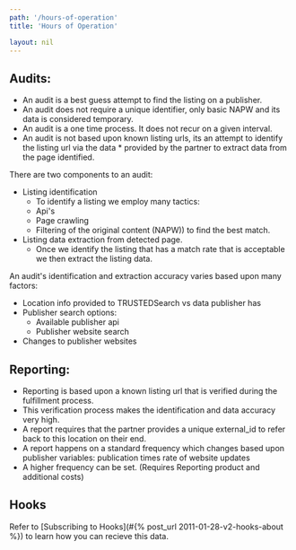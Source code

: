 ```yaml
---
path: '/hours-of-operation'
title: 'Hours of Operation'

layout: nil
---
```



## Audits:
* An audit is a best guess attempt to find the listing on a publisher.
* An audit does not require a unique identifier, only basic NAPW and its data is considered temporary.
* An audit is a one time process. It does not recur on a given interval.
* An audit is not based upon known listing urls, its an attempt to identify the listing url via the data * provided by the partner to extract data from the page identified.

There are two components to an audit:

* Listing identification
	* To identify a listing we employ many tactics:
	* Api's
	* Page crawling
	* Filtering of the original content (NAPW)) to find the best match.
* Listing data extraction from detected page.
	* Once we identify the listing that has a match rate that is acceptable we then extract the listing data.

An audit's identification and extraction accuracy varies based upon many factors: 

* Location info provided to TRUSTEDSearch vs data publisher has
* Publisher search options:
	* Available publisher api 
	* Publisher website search
* Changes to publisher websites

## Reporting:

* Reporting is based upon a known listing url that is verified during the fulfillment process.
* This verification process makes the identification and data accuracy very high.
* A report requires that the partner provides a unique external_id to refer back to  this location on their end.
* A report happens on a standard frequency which changes based upon publisher variables:
	publication times rate of website updates
* A higher frequency can be set. (Requires Reporting product and additional costs)

## Hooks
Refer to [Subscribing to Hooks](#{% post_url 2011-01-28-v2-hooks-about %}) to learn how you can recieve this data.
